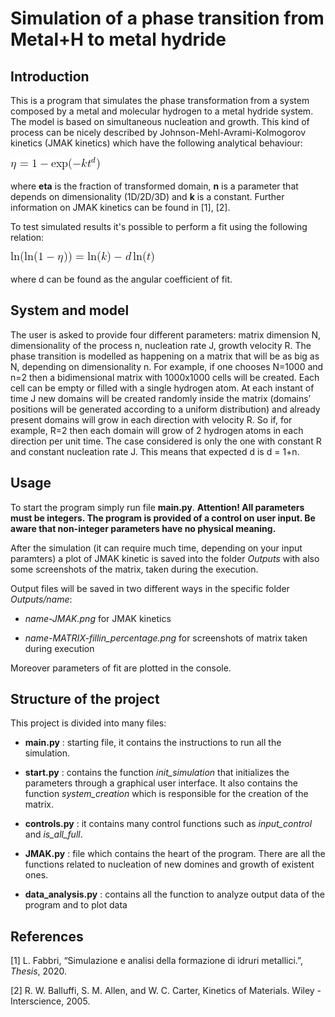 # Simulation of a phase transition from Metal+H to metal hydride

## Introduction

This is a program that simulates the phase transformation from a system composed by a metal and molecular hydrogen to a metal hydride system. 
The model is based on simultaneous nucleation and growth. 
This kind of process can be nicely described by Johnson-Mehl-Avrami-Kolmogorov kinetics (JMAK kinetics) which have the following analytical behaviour:

![equation1](https://github.com/lfabbri98/Images/blob/main/eq1.png)

where **eta** is the fraction of transformed domain, **n** is a parameter that depends on dimensionality (1D/2D/3D) and **k** is a constant. 
Further information on JMAK kinetics can be found in [1], [2].

To test simulated results it's possible to perform a fit using the following relation:

![eq2](https://github.com/lfabbri98/Images/blob/main/CodeCogsEqn%20(2).png)

where d can be found as the angular coefficient of fit.

## System and model

The user is asked to provide four different parameters: 
matrix dimension N, dimensionality of the process n, nucleation rate J, growth velocity R. The phase transition is modelled as happening on a matrix that will be as big as N, 
depending on dimensionality n. For example, if one chooses N=1000 and n=2 then a bidimensional matrix with 1000x1000 cells will be created. Each cell can be empty or filled 
with a single hydrogen atom. At each instant of time J new domains will be created randomly inside the matrix 
(domains’ positions will be generated according to a uniform distribution) and already present domains will grow in each direction with velocity R. So if, for example, R=2 then each domain will grow of 2 hydrogen atoms in each direction per unit time. 
The case considered is only the one with constant R and constant nucleation rate J. This means that expected d is d = 1+n.

## Usage

To start the program simply run file **main.py**.
**Attention! All parameters must be integers. The program is provided of a control on user input. Be aware that non-integer parameters have no physical meaning.**

After the simulation (it can require much time, depending on your input paramters)
a plot of JMAK kinetic is saved into the folder *Outputs* with also some screenshots of the matrix, taken during the execution.

Output files will be saved in two different ways in the specific folder *Outputs/name*:

- *name-JMAK.png* for JMAK kinetics

- *name-MATRIX-fillin_percentage.png* for screenshots of matrix taken during execution

Moreover parameters of fit are plotted in the console.

## Structure of the project

This project is divided into many files:

- **main.py** : starting file, it contains the instructions to run all the simulation.

- **start.py** : contains the function *init_simulation* that initializes the parameters through a graphical user interface. It also contains the function *system_creation* which is responsible for the creation of the matrix.

- **controls.py** : it contains many control functions such as *input_control* and *is_all_full*.

- **JMAK.py** : file which contains the heart of the program. There are all the functions related to nucleation of new domines and growth of existent ones.

- **data_analysis.py** : contains all the function to analyze output data of the program and to plot data
## References

[1]	L. Fabbri, “Simulazione e analisi della formazione di idruri metallici.”, *Thesis*, 2020.

[2]	R. W. Balluffi, S. M. Allen, and W. C. Carter, Kinetics of Materials. Wiley - Interscience, 2005.



